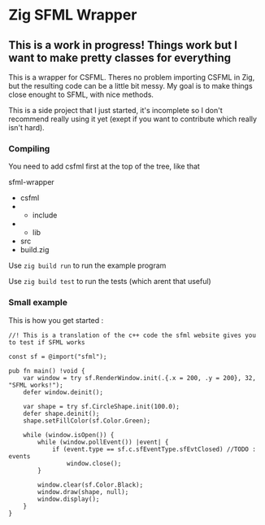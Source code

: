 # Zig SFML Wrapper

## This is a work in progress! Things work but I want to make pretty classes for everything

This is a wrapper for CSFML. Theres no problem importing CSFML in Zig, but the resulting code can be a little bit messy.
My goal is to make things close enought to SFML, with nice methods.

This is a side project that I just started, it's incomplete so I don't recommend really using it yet (exept if you want to contribute which really isn't hard).

### Compiling

You need to add csfml first at the top of the tree, like that

sfml-wrapper
+ csfml
+ + include
+ + lib
+ src
+ build.zig

Use `zig build run` to run the example program

Use `zig build test` to run the tests (which arent that useful)

### Small example

This is how you get started :

```zig
//! This is a translation of the c++ code the sfml website gives you to test if SFML works

const sf = @import("sfml");

pub fn main() !void {
    var window = try sf.RenderWindow.init(.{.x = 200, .y = 200}, 32, "SFML works!");
    defer window.deinit();

    var shape = try sf.CircleShape.init(100.0);
    defer shape.deinit();
    shape.setFillColor(sf.Color.Green);

    while (window.isOpen()) {
        while (window.pollEvent()) |event| {
            if (event.type == sf.c.sfEventType.sfEvtClosed) //TODO : events
                window.close();
        }

        window.clear(sf.Color.Black);
        window.draw(shape, null);
        window.display();
    }
}
```